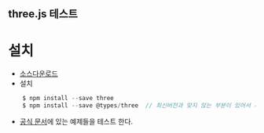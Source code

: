 ## three.js 테스트
# 설치
- [소스다운로드](https://github.com/mrdoob/three.js)
- 설치
```ts
    $ npm install --save three
    $ npm install --save @types/three  // 최신버전과 맞지 않는 부분이 있어서 사용에 주의가 필요하다.
```
- [공식 문서](https://threejs.org/docs/index.html)에 있는 예제들을 테스트 한다.
